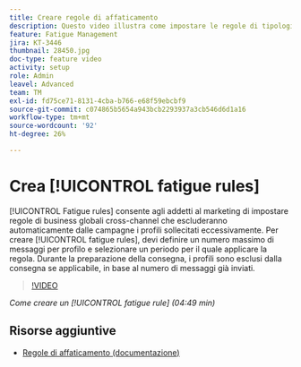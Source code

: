 ```yaml
---
title: Creare regole di affaticamento
description: Questo video illustra come impostare le regole di tipologia.
feature: Fatigue Management
jira: KT-3446
thumbnail: 28450.jpg
doc-type: feature video
activity: setup
role: Admin
leavel: Advanced
team: TM
exl-id: fd75ce71-8131-4cba-b766-e68f59ebcbf9
source-git-commit: c074865b5654a943bcb2293937a3cb546d6d1a16
workflow-type: tm+mt
source-wordcount: '92'
ht-degree: 26%

---
```


# Crea [!UICONTROL fatigue rules]

[!UICONTROL Fatigue rules] consente agli addetti al marketing di impostare regole di business globali cross-channel che escluderanno automaticamente dalle campagne i profili sollecitati eccessivamente.
Per creare [!UICONTROL fatigue rules], devi definire un numero massimo di messaggi per profilo e selezionare un periodo per il quale applicare la regola. Durante la preparazione della consegna, i profili sono esclusi dalla consegna se applicabile, in base al numero di messaggi già inviati.

>[!VIDEO](https://video.tv.adobe.com/v/28450?quality=12&learn=on)

*Come creare un [!UICONTROL fatigue rule] (04:49 min)*

## Risorse aggiuntive

* [Regole di affaticamento (documentazione)](https://experienceleague.adobe.com/docs/campaign-standard/using/testing-and-sending/working-with-typology-rules/fatigue-rules.html)
